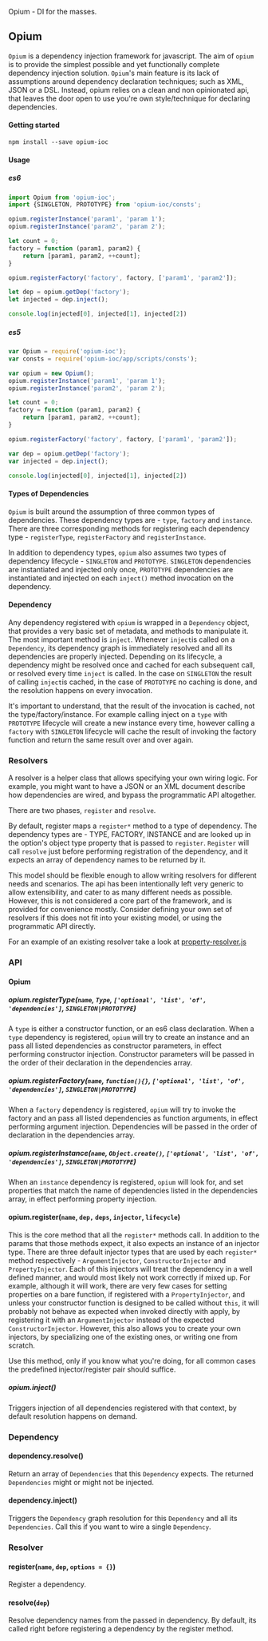 Opium - DI for the masses.

## Opium

`Opium` is a dependency injection framework for javascript. The aim of `opium` is to provide the simplest possible and yet functionally complete dependency injection solution.  `Opium`'s main feature is its lack of assumptions around dependency declaration techniques; such as XML, JSON or a DSL. Instead, opium relies on a clean and non opinionated api, that leaves the door open to use you're own style/technique for declaring dependencies.

#### Getting started
`npm install --save opium-ioc`

#### Usage

##### es6
```javascript
import Opium from 'opium-ioc';
import {SINGLETON, PROTOTYPE} from 'opium-ioc/consts';

opium.registerInstance('param1', 'param 1');
opium.registerInstance('param2', 'param 2');

let count = 0;
factory = function (param1, param2) {
    return [param1, param2, ++count];
}

opium.registerFactory('factory', factory, ['param1', 'param2']);

let dep = opium.getDep('factory');
let injected = dep.inject();

console.log(injected[0], injected[1], injected[2])

```

##### es5
```javascript
var Opium = require('opium-ioc');
var consts = require('opium-ioc/app/scripts/consts');

var opium = new Opium();
opium.registerInstance('param1', 'param 1');
opium.registerInstance('param2', 'param 2');

let count = 0;
factory = function (param1, param2) {
    return [param1, param2, ++count];
}

opium.registerFactory('factory', factory, ['param1', 'param2']);

var dep = opium.getDep('factory');
var injected = dep.inject();

console.log(injected[0], injected[1], injected[2])

```

#### Types of Dependencies

`Opium` is built around the assumption of three common types of dependencies. These dependency types are - `type`,  `factory` and `instance`.  There are three corresponding methods for registering each dependency type - `registerType`, `registerFactory` and `registerInstance`.  

In addition to dependency types, `opium` also assumes two types of dependency lifecycle -  `SINGLETON` and `PROTOTYPE`. `SINGLETON` dependencies are instantiated and injected only once, `PROTOTYPE` dependencies are instantiated and injected on each `inject()` method invocation on the dependency.

#### Dependency

Any dependency registered with `opium` is wrapped in a `Dependency` object, that provides a very basic set of metadata, and methods to manipulate it. The most important method is `inject`. Whenever `inject`is called on a `Dependency`, its dependency graph is immediately resolved and all its dependencies are properly injected. Depending on its lifecycle, a dependency might be resolved once and cached for each subsequent call, or resolved every time `inject` is called. In the case on `SINGLETON` the result of calling `inject`is cached, in the case of `PROTOTYPE` no caching is done, and the resolution happens on every invocation. 

It's important to understand, that the result of the invocation is cached, not the type/factory/instance. For example calling inject on a `type` with `PROTOTYPE` lifecycle will create a new instance every time, however calling a `factory` with `SINGLETON` lifecycle will cache the result of invoking the factory function and return the same result over and over again. 

### Resolvers
A resolver is a helper class that allows specifying your own wiring logic.                      For example, you might want to have a JSON or an XML document describe how dependencies are wired, and bypass the programmatic API altogether.                                                      
                                                                                                            
There are two phases, `register` and `resolve`. 
                                                                                                            
By default, register maps a `register*` method to a type of dependency.
The dependency types are - TYPE, FACTORY, INSTANCE and are looked up in the option's object type property that is passed to `register`. `Register` will call `resolve` just before performing registration of the dependency, and it expects an array of dependency names to be returned by it.           
                                                                                                            
This model should be flexible enough to allow writing resolvers for different needs and scenarios. The api has been intentionally left very generic to allow extensibility, and cater to as many different needs as possible. However, this is not considered a core part of the framework, and is provided for convenience mostly. Consider defining your own set of resolvers if this does not fit into your existing model, or using  the programmatic API directly.

For an example of an existing resolver take a look at [property-resolver.js](https://github.com/dryajov/opium/blob/master/app/scripts/resolvers/property-resolver.js)


### API


#### Opium


##### opium.registerType(`name`, `Type`, `['optional', 'list', 'of', 'dependencies']`, `SINGLETON|PROTOTYPE`)

A `type` is either a constructor function, or an es6 class declaration. When a `type` dependency is registered, `opium` will try to create an instance and an pass all listed dependencies as constructor parameters, in effect performing constructor injection. Constructor parameters will be passed in the order of their declaration in the dependencies array.

##### opium.registerFactory(`name`, `function(){}`, `['optional', 'list', 'of', 'dependencies']`, `SINGLETON|PROTOTYPE`)

When a `factory` dependency is registered, `opium` will try to invoke the factory and an pass all listed dependencies as function arguments, in effect performing argument injection.  Dependencies will be passed in the order of declaration in the dependencies array.

##### opium.registerInstance(`name`, `Object.create()`, `['optional', 'list', 'of', 'dependencies']`, `SINGLETON|PROTOTYPE`)

When an `instance` dependency is registered, `opium` will look for, and set properties that match the name of dependencies listed in the dependencies array, in effect performing property injection. 

#### opium.register(`name`, `dep,` `deps`, `injector`, `lifecycle`)

This is the core method that all the `register*` methods call. In addition to the params that those methods expect, it also expects an instance  of an injector type. There are three default injector types that are used by each `register*` method respectively - `ArgumentInjector`, `ConstructorInjector` and `PropertyInjector`. Each of this injectors will treat the dependency in a well defined manner, and would most likely not work correctly if mixed up. For example, although it will work, there are very few cases for setting properties on a bare function, if registered with a `PropertyInjector`, and unless your constructor function is designed to be called without `this`, it will probably not behave as expected when invoked directly with apply, by registering it with an `ArgumentInjector` instead of the expected `ConstructorInjector`. However, this also allows you to create your own injectors, by specializing one of the existing ones, or writing one from scratch. 

Use this method, only if you know what you're doing, for all common cases the predefined injector/register pair should suffice.

##### opium.inject()

Triggers injection of all dependencies registered with that context, by default resolution happens on demand.


### Dependency

#### dependency.resolve()
Return an array of `Dependencies` that this `Dependency` expects. The returned `Dependencies` might or might not be injected.

#### dependency.inject()

Triggers the `Dependency` graph resolution for this `Dependency` and all its `Dependencies`. Call this if you want to wire a single `Dependency`.


### Resolver

#### register(`name`, `dep`, `options = {}`)

Register a dependency.

#### resolve(`dep`)

Resolve dependency names from the passed in dependency. By default, its called right before registering a dependency by the register method.
